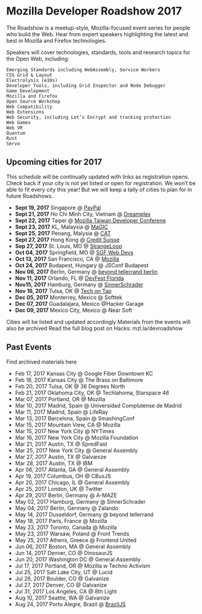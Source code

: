 # Mozilla Developer Roadshow 2017

The Roadshow is a meetup-style, Mozilla-focused event series for people who build the Web. Hear from expert speakers highlighting the latest and best in Mozilla and Firefox technologies.

Speakers will cover technologies, standards, tools and research topics for the Open Web, including:

    Emerging Standards including WebAssembly, Service Workers
    CSS Grid & Layout
    Electrolysis (e10s)
    Developer Tools, including Grid Inspector and Node Debugger
    Game Development
    Mozilla and Firefox
    Open Source Workshop
    Web Compatibility
    Web Extensions
    Web Security, including Let’s Encrypt and tracking protection
    Web Games
    Web VR
    Quantum
    Rust
    Servo
    
## Upcoming cities for 2017

This schedule will be continually updated with links as registration opens. Check back if your city is not yet listed or open for registration. We won’t be able to fit every city this year! But we will keep a tally of cities to plan for in future Roadshows.

- **Sept 19, 2017**  Singapore @ [PayPal](https://www.facebook.com/events/144127329504155/)
- **Sept 21, 2017**  Ho Chi Minh City, Vietnam @ [Dreamplex](https://www.facebook.com/events/1252723171504448/)
- **Sept 22, 2017**  Taipei @ [Mozilla Taiwan Developer Conferene](https://www.mozilladevtw2017.com)
- **Sept 23, 2017**  KL, Malaysia @ [MaGIC](https://www.facebook.com/events/865678483587305)
- **Sept 25, 2017**  Penang, Malysia @ [CAT](https://www.facebook.com/events/389794274769975)
- **Sept 27, 2017**  Hong Kong @ [Credit Suisse](https://www.facebook.com/events/1524909654238192)
- **Sep 27, 2017**   St. Louis, MO @ [StrangeLoop](https://www.eventbrite.com/e/mozilla-developer-roadshow-presents-what-makes-the-web-work-tickets-37377977537)
- **Oct 04, 2017**   Springfield, MO @ [SGF Web Devs](https://www.meetup.com/SGF-Web-Devs/events/243148230/)
- **Oct 13, 2017**  San Francisco, CA @ [Mozilla](https://www.eventbrite.com/e/mozilla-developer-roadshow-presents-women-in-webvr-san-francisco-tickets-37432501620)
- **Oct 24, 2017**   Budapest, Hungary @ JSConf Budapest
- **Nov 06, 2017**   Berlin, Germany @ [beyond tellerrand berlin](https://beyondtellerrand.com/events/berlin-2017/side-events/mozilla-roadshow)
- **Nov 11, 2017**   Orlando, FL @ [DevFest Florida](https://devfestflorida.org/)
- **Nov15, 2017**    Hamburg, Germany @ [SinnerSchrader](https://www.meetup.com/MuniCSS-finest/events/243276897/)
- **Nov 16, 2017**   Tulsa, OK @ [Tech on Tap](https://www.meetup.com/RHTTech-on-Tap/events/242288624/)
- **Dec 05, 2017**   Monterrey, Mexico @ Softtek
- **Dec 07, 2017**   Guadalajara, Mexico @Hacker Garage
- **Dec  09, 2017**  Mexico City, Mexico @ Near Soft

Cities will be listed and updated accordingly
Materials from the events will also be archived
Read the full blog post on Hacks: mzl.la/devroadshow


## Past Events

Find archived materials here

- Feb 17, 2017   Kansas City @ Google Fiber Downtown KC
- Feb 18, 2017   Kansas City @ The Brass on Baltimore
- Feb 20, 2017   Tulsa, OK @ 36 Degrees North
- Feb 21, 2017   Oklahoma City, OK @ Techlahoma, Starspace 46
- Mar 07, 2017   Portland, OR @ Mozilla
- Mar 10, 2017   Madrid, Spain @ Universidad Complutense de Madrid
- Mar 11, 2017   Madrid, Spain @ LifeRay
- Mar 13, 2017   Barcelona, Spain @ SmashingConf
- Mar 15, 2017   Mountain View, CA @ Mozilla
- Mar 15, 2017   New York City @ NYTimes
- Mar 16, 2017   New York City @ Mozilla Foundation
- Mar 21, 2017   Austin, TX @ SpredFast
- Mar 25, 2017   New York City @ General Assembly
- Mar 27, 2017   Austin, TX @ Galvanize
- Mar 28, 2017   Austin, TX @ IBM
- Apr 06, 2017   Atlanta, GA @ General Assembly
- Apr 19, 2017   Columbus, OH @ CBusJS
- Apr 20, 2017   Chicago, IL @ General Assembly
- Apr 25, 2017   London, UK @ Twitter
- Apr 29, 2017   Berlin, Germany @ A-MAZE
- May 02, 2017   Hamburg, Germany @ SinnerSchrader
- May 04, 2017   Berlin, Germany @ Zalando
- May 14, 2017   Dusseldorf, Germany @ beyond tellerrand
- May 18, 2017   Paris, France @ Mozilla
- May 23, 2017   Toronto, Canada @ Mozilla
- May 23, 2017   Warsaw, Poland @ Front Trends
- May 25, 2017   Athens, Greece @ Frontend United
- Jun 06, 2017   Boston, MA @ General Assembly
- Jun 14, 2017   Denver, CO @ DinosaurJS
- Jun 20, 2017   Washington DC @ General Assembly
- Jul 17, 2017   Portland, OR @ Mozilla w Techno Activism
- Jul 25, 2017   Salt Lake City, UT @ Lucid
- Jul 26, 2017   Boulder, CO @ Galvanize
- Jul 27, 2017   Denver, CO @ Galvanize
- Jul 31, 2017   Los Angeles, CA @ 8th Light
- Aug 10, 2017   Seattle, WA @ Galvanize
- Aug 24, 2017   Porto Alegre, Brazil @ [BrazilJS](https://eventloop.com.br/braziljs-conf-2017-poa)
